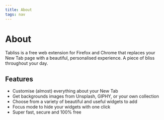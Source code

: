 ```yaml
---
title: About
tags: nav
---
```


# About

<p class="lead">Tabliss is a free web extension for Firefox and Chrome that replaces your New Tab page with a beautiful, personalised experience. A piece of bliss throughout your day.</p>

## Features

- Customise (almost) everything about your New Tab
- Get backgrounds images from Unsplash, GIPHY, or your own collection
- Choose from a variety of beautiful and useful widgets to add
- Focus mode to hide your widgets with one click
- Super fast, secure and 100% free
